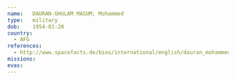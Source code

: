 ```yaml
---
name:	DAURAN-GHULAM MASUM, Mohammed
type:	military
dob:	1954-01-20
country:
  - AFG
references:
  - http://www.spacefacts.de/bios/international/english/dauran_mohammed.htm
missions:
evas:
---
```

